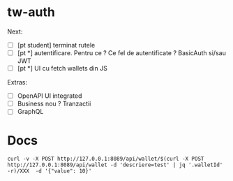 # tw-auth

Next:

- [ ] [pt student] terminat rutele
- [ ] [pt *] autentificare. Pentru ce ? Ce fel de autentificate ? BasicAuth si/sau JWT
- [ ] [pt *] UI cu fetch wallets din JS

Extras:

- [ ] OpenAPI UI integrated
- [ ] Business nou ? Tranzactii
- [ ] GraphQL

# Docs

`curl -v -X POST http://127.0.0.1:8089/api/wallet/$(curl -X POST http://127.0.0.1:8089/api/wallet -d 'descriere=test' | jq '.walletId' -r)/XXX  -d '{"value": 10}'`
